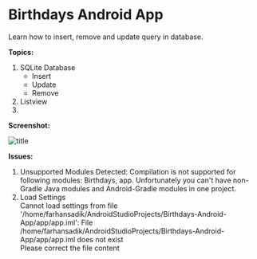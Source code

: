 # Birthdays Android App

Learn how to insert, remove and update query in database. 


**Topics:**
 1. SQLite Database 
    - Insert 
    - Update 
    - Remove 
 2. Listview 
 3. 

**Screenshot:**

![title](location)

**Issues:**
 1. Unsupported Modules Detected: Compilation is not supported for following modules: Birthdays, app. Unfortunately you can't have non-Gradle Java modules and Android-Gradle modules in one project.
 2. Load Settings <br>
		  Cannot load settings from file '/home/farhansadik/AndroidStudioProjects/Birthdays-Android-App/app/app.iml': File /home/farhansadik/AndroidStudioProjects/Birthdays-Android-App/app/app.iml does not exist <br>
		  Please correct the file content
